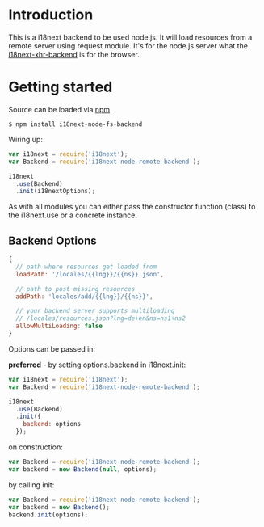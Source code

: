# Introduction

This is a i18next backend to be used node.js. It will load resources from a remote server using request module. It's for the node.js server what the [i18next-xhr-backend](https://github.com/i18next/i18next-xhr-backend) is for the browser.

# Getting started

Source can be loaded via [npm](https://www.npmjs.com/package/i18next-node-remote-backend).

```
$ npm install i18next-node-fs-backend
```

Wiring up:

```js
var i18next = require('i18next');
var Backend = require('i18next-node-remote-backend');

i18next
  .use(Backend)
  .init(i18nextOptions);
```

As with all modules you can either pass the constructor function (class) to the i18next.use or a concrete instance.

## Backend Options

```js
{
  // path where resources get loaded from
  loadPath: '/locales/{{lng}}/{{ns}}.json',

  // path to post missing resources
  addPath: 'locales/add/{{lng}}/{{ns}}',

  // your backend server supports multiloading
  // /locales/resources.json?lng=de+en&ns=ns1+ns2
  allowMultiLoading: false
}
```

Options can be passed in:

**preferred** - by setting options.backend in i18next.init:

```js
var i18next = require('i18next');
var Backend = require('i18next-node-remote-backend');

i18next
  .use(Backend)
  .init({
    backend: options
  });
```

on construction:

```js
var Backend = require('i18next-node-remote-backend');
var backend = new Backend(null, options);
```

by calling init:

```js
var Backend = require('i18next-node-remote-backend');
var backend = new Backend();
backend.init(options);
```
